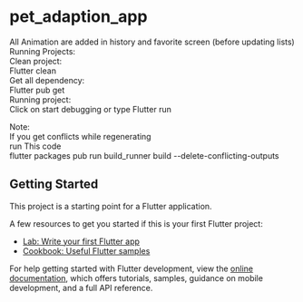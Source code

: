 # pet_adaption_app
All Animation are added in history and favorite screen (before updating lists)
Running Projects:<br>
Clean project:<br> Flutter clean<br>
Get all dependency:<br>Flutter pub get<br>
Running project:<br>
Click on start debugging or type Flutter run<br>


Note:<br>
If you get conflicts while regenerating <br>
run This code<br>
flutter packages pub run build_runner build --delete-conflicting-outputs






## Getting Started

This project is a starting point for a Flutter application.

A few resources to get you started if this is your first Flutter project:

- [Lab: Write your first Flutter app](https://docs.flutter.dev/get-started/codelab)
- [Cookbook: Useful Flutter samples](https://docs.flutter.dev/cookbook)

For help getting started with Flutter development, view the
[online documentation](https://docs.flutter.dev/), which offers tutorials,
samples, guidance on mobile development, and a full API reference.
